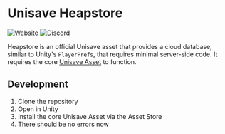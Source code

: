 Unisave Heapstore
=================

<a href="https://unisave.cloud/" target="_blank">
    <img alt="Website" src="https://img.shields.io/badge/Website-unisave.cloud-blue">
</a>
<a href="https://discord.gg/XV696Tp" target="_blank">
    <img alt="Discord" src="https://img.shields.io/discord/564878084499832839?label=Discord">
</a>

Heapstore is an official Unisave asset that provides a cloud database, similar to Unity's `PlayerPrefs`, that requires minimal server-side code. It requires the core [Unisave Asset](https://assetstore.unity.com/packages/slug/142705) to function.


## Development

1. Clone the repository
2. Open in Unity
3. Install the core Unisave Asset via the Asset Store
4. There should be no errors now
